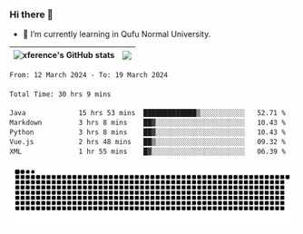 ### Hi there 👋

<!--
**xference/xference** is a ✨ _special_ ✨ repository because its `README.md` (this file) appears on your GitHub profile.

Here are some ideas to get you started:

- 🔭 I’m currently working on ...

- 👯 I’m looking to collaborate on ...
- 🤔 I’m looking for help with ...
- 💬 Ask me about ...
- 📫 How to reach me: ...
- 😄 Pronouns: ...
- ⚡ Fun fact: ...
-->
- 🌱 I’m currently learning in Qufu Normal University.


| <img src="https://github-readme-stats.vercel.app/api?username=xference&show_icons=true&theme=ambient_gradient" alt="xference's GitHub stats" align="center"/> | <img src="https://github-readme-streak-stats.herokuapp.com/?user=xference"  style="zoom:100%;" align="center"/> |
| ------------------------------------------------------------ | ------------------------------------------------------------ |

<!--START_SECTION:waka-->

```txt
From: 12 March 2024 - To: 19 March 2024

Total Time: 30 hrs 9 mins

Java             15 hrs 53 mins  █████████████▒░░░░░░░░░░░   52.71 %
Markdown         3 hrs 8 mins    ██▓░░░░░░░░░░░░░░░░░░░░░░   10.43 %
Python           3 hrs 8 mins    ██▓░░░░░░░░░░░░░░░░░░░░░░   10.43 %
Vue.js           2 hrs 48 mins   ██▒░░░░░░░░░░░░░░░░░░░░░░   09.32 %
XML              1 hr 55 mins    █▓░░░░░░░░░░░░░░░░░░░░░░░   06.39 %
```

<!--END_SECTION:waka-->

<picture>
  <source media="(prefers-color-scheme: dark)" srcset="https://raw.githubusercontent.com/xference/xference/output/github-contribution-grid-snake-dark.svg" />
  <source media="(prefers-color-scheme: light)" srcset="https://raw.githubusercontent.com/xference/xference/output/github-contribution-grid-snake.svg" />
  <img alt="github-snake" src="https://raw.githubusercontent.com/xference/xference/output/github-contribution-grid-snake.svg" />
</picture>
